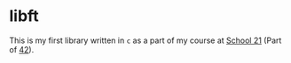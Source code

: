 # libft
This is my first library written in `c` as a part of my course at
[School 21](https://www.21-school.ru) (Part of [42](https://42.fr)).
